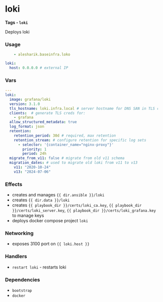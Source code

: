 # loki
__Tags - `loki`__

Deploys loki

### Usage
```yaml
    - alesharik.baseinfra.loko
```
```yaml
loki:
  host: 0.0.0.0 # external IP
```

### Vars
```yaml
---
loki:
  image: grafana/loki
  version: 3.1.0
  tls_hostname: loki.infra.local # server hostname for DNS SAN in TLS cert
  clients:  # generate TLS creds for:
    - grafana
  allow_structured_metadata: true
  log_format: json
  retention:
    retention_period: 30d # required, max retention
    retention_stream: # configure retention for specific log sets
      - selector: '{container_name="nginx-proxy"}'
        priority: 1
        period: 24h
  migrate_from_v11: false # migrate from old v11 schema
  migration_dates: # used to migrate old loki from v11 to v13
    v11: "2020-10-24"
    v13: "2024-07-06"
```

### Effects
- creates and manages `{{ dir.ansible }}/loki`
- creates `{{ dir.data }}/loki`
- creates `{{ playbook_dir }}/certs/loki_ca.key`, `{{ playbook_dir }}/certs/loki_server.key`, `{{ playbook_dir }}/certs/loki_grafana.key` to manage keys
- deploys docker compose project `loki`

### Networking
- exposes 3100 port on `{{ loki.host }}`

### Handlers
- `restart loki` - restarts loki

### Dependencies
- `bootstrap`
- `docker`